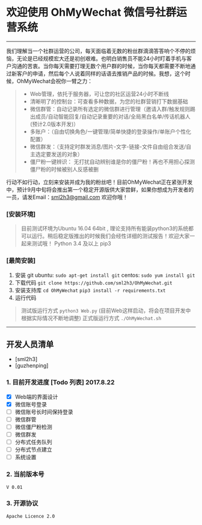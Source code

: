 # 欢迎使用 OhMyWechat 微信号社群运营系统

------

我们理解当一个社群运营的公司，每天面临着无数的粉丝群滴滴答答响个不停的烦恼，无论是已经规模宏大还是初创艰难。也明白销售员不能24小时盯着手机与客户沟通的苦衷。当你每天需要打理无数个用户群的时候，当你每天都需要不断地通过新客户的申请，然后每个人说着同样的话语去推销产品的时候。我想，这个时候，OhMyWechat会祝你一臂之力：

> * Web管理，依托于服务器，可让您的社区运营24小时不断线
> * 清晰明了的控制台：可查看多种数据，为您的社群营销打下数据基础
> * 微信群管：自动记录所有选定的微信群进行管理（邀请入群/触发规则踢出成员/自动智能回复/自动记录重要的对话/全局黑白名单/传话机器人(预计2.0版本开发)）
> * 多账户：（自由切换角色/一键管理/简单快捷的登录操作/单账户个性化配置）
> * 微信群发：（支持定时群发消息/图片-文字-链接-文件自由组合发送/自主选定要发送的对象）
> * 僵尸粉一键辨识： 无打扰自动辨别谁是你的僵尸粉！再也不用担心探测僵尸粉的时候被别人反感被删

行动不如行动，立刻来安装并成为我的粉丝吧！目前OhMyWechat正在紧张开发中，预计9月中旬将会推出第一个稳定开源版供大家尝鲜，如果你想成为开发者的一员，请发Email：sml2h3@gmail.com 欢迎你哦！

### [安装环境]

> 目前测试环境为Ubuntu 16.04 64bit , 理论支持所有能装python3的系统都可以运行。稍后稳定版推出的时候我们会经性详细的测试报告！欢迎大家一起来测试哦！
> Python 3.4 及以上
> pip3

### [最简安装]

 1. 安装 git
 ubuntu: `sudo apt-get install git`
 centos: `sudo yum install git`
 2. 下载代码
`git clone https://github.com/sml2h3/OhMyWechat.git`
 3. 安装支持库
 `cd OhMyWechat`
 `pip3 install -r requirements.txt`
 4. 运行代码
> 测试版运行方式
 `python3 Web.py` (目前Web这样启动，将会在项目开发中根据实际情况不断地调整)
> 正式版运行方式
 `./OhMyWechat.sh`

------

## 开发人员清单

 - [sml2h3]
 - [guzhenping]

### 1. 目前开发进度 [Todo 列表] 2017.8.22

- [x] Web端的界面设计
- [x] 微信账号登录
- [ ] 微信账号长时间保持登录
- [ ] 微信群管
- [ ] 微信僵尸粉检测
- [ ] 微信群发
- [ ] 分布式任务队列
- [ ] 分布式节点建立
- [ ] 系统设置

### 2. 当前版本号

`V 0.01`

### 3. 开源协议
`Apache Licence 2.0`

